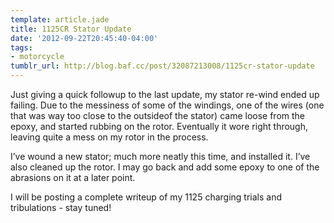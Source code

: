 ```yaml
---
template: article.jade
title: 1125CR Stator Update
date: '2012-09-22T20:45:40-04:00'
tags:
- motorcycle
tumblr_url: http://blog.baf.cc/post/32087213008/1125cr-stator-update
---
```

Just giving a quick followup to the last update, my stator re-wind ended up failing. Due to the messiness of some of the windings, one of the wires (one that was way too close to the outsideof the stator) came loose from the epoxy, and started rubbing on the rotor. Eventually it wore right through, leaving quite a mess on my rotor in the process.

I’ve wound a new stator; much more neatly this time, and installed it. I’ve also cleaned up the rotor. I may go back and add some epoxy to one of the abrasions on it at a later point.

I will be posting a complete writeup of my 1125 charging trials and tribulations - stay tuned!